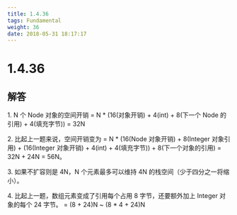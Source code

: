 ```yaml
---
title: 1.4.36
tags: Fundamental
weight: 36
date: 2018-05-31 18:17:17
---
```


# 1.4.36


## 解答

1\. N 个 Node<int> 对象的空间开销
 = N * (16(对象开销) + 4(int) + 8(下一个 Node 的引用) + 4(填充字节)) = 32N

2\. 比起上一题来说，空间开销变为 
= N * (16(Node 对象开销) + 8(Integer 对象引用) + (16(Integer 对象开销) + 4(int) + 4(填充字节)) + 8(下一个对象的引用) = 32N + 24N = 56N。

3\. 如果不扩容则是 4N，N 个元素最多可以维持 4N 的栈空间（少于四分之一将缩小）。

4\. 比起上一题，数组元素变成了引用每个占用 8 字节，还要额外加上 Integer 对象的每个 24 字节。
= (8 + 24)N ~ (8 * 4 + 24)N
